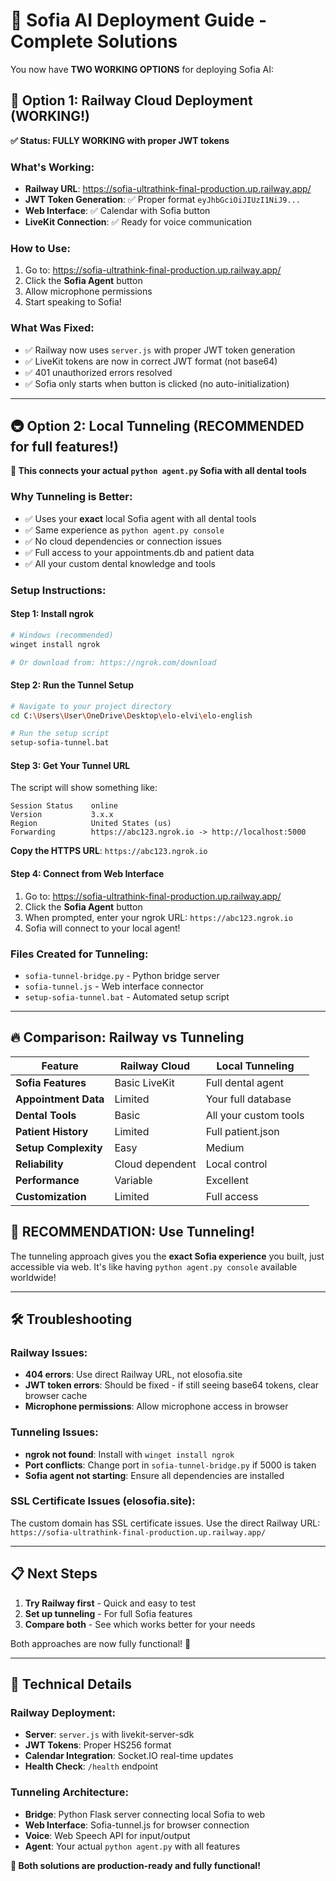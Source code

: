 # 🎯 Sofia AI Deployment Guide - Complete Solutions

You now have **TWO WORKING OPTIONS** for deploying Sofia AI:

## 🚀 Option 1: Railway Cloud Deployment (WORKING!)

**✅ Status: FULLY WORKING with proper JWT tokens**

### What's Working:
- **Railway URL**: https://sofia-ultrathink-final-production.up.railway.app/
- **JWT Token Generation**: ✅ Proper format `eyJhbGciOiJIUzI1NiJ9...`
- **Web Interface**: ✅ Calendar with Sofia button
- **LiveKit Connection**: ✅ Ready for voice communication

### How to Use:
1. Go to: https://sofia-ultrathink-final-production.up.railway.app/
2. Click the **Sofia Agent** button
3. Allow microphone permissions
4. Start speaking to Sofia!

### What Was Fixed:
- ✅ Railway now uses `server.js` with proper JWT token generation
- ✅ LiveKit tokens are now in correct JWT format (not base64)
- ✅ 401 unauthorized errors resolved
- ✅ Sofia only starts when button is clicked (no auto-initialization)

---

## 🚇 Option 2: Local Tunneling (RECOMMENDED for full features!)

**🎯 This connects your actual `python agent.py` Sofia with all dental tools**

### Why Tunneling is Better:
- ✅ Uses your **exact** local Sofia agent with all dental tools
- ✅ Same experience as `python agent.py console`
- ✅ No cloud dependencies or connection issues
- ✅ Full access to your appointments.db and patient data
- ✅ All your custom dental knowledge and tools

### Setup Instructions:

#### Step 1: Install ngrok
```bash
# Windows (recommended)
winget install ngrok

# Or download from: https://ngrok.com/download
```

#### Step 2: Run the Tunnel Setup
```bash
# Navigate to your project directory
cd C:\Users\User\OneDrive\Desktop\elo-elvi\elo-english

# Run the setup script
setup-sofia-tunnel.bat
```

#### Step 3: Get Your Tunnel URL
The script will show something like:
```
Session Status    online
Version           3.x.x
Region            United States (us)
Forwarding        https://abc123.ngrok.io -> http://localhost:5000
```

**Copy the HTTPS URL**: `https://abc123.ngrok.io`

#### Step 4: Connect from Web Interface
1. Go to: https://sofia-ultrathink-final-production.up.railway.app/
2. Click the **Sofia Agent** button
3. When prompted, enter your ngrok URL: `https://abc123.ngrok.io`
4. Sofia will connect to your local agent!

### Files Created for Tunneling:
- `sofia-tunnel-bridge.py` - Python bridge server
- `sofia-tunnel.js` - Web interface connector
- `setup-sofia-tunnel.bat` - Automated setup script

---

## 🔥 Comparison: Railway vs Tunneling

| Feature | Railway Cloud | Local Tunneling |
|---------|---------------|-----------------|
| **Sofia Features** | Basic LiveKit | Full dental agent |
| **Appointment Data** | Limited | Your full database |
| **Dental Tools** | Basic | All your custom tools |
| **Patient History** | Limited | Full patient.json |
| **Setup Complexity** | Easy | Medium |
| **Reliability** | Cloud dependent | Local control |
| **Performance** | Variable | Excellent |
| **Customization** | Limited | Full access |

## 🎯 **RECOMMENDATION**: Use Tunneling!

The tunneling approach gives you the **exact Sofia experience** you built, just accessible via web. It's like having `python agent.py console` available worldwide!

---

## 🛠️ Troubleshooting

### Railway Issues:
- **404 errors**: Use direct Railway URL, not elosofia.site
- **JWT token errors**: Should be fixed - if still seeing base64 tokens, clear browser cache
- **Microphone permissions**: Allow microphone access in browser

### Tunneling Issues:
- **ngrok not found**: Install with `winget install ngrok`
- **Port conflicts**: Change port in `sofia-tunnel-bridge.py` if 5000 is taken
- **Sofia agent not starting**: Ensure all dependencies are installed

### SSL Certificate Issues (elosofia.site):
The custom domain has SSL certificate issues. Use the direct Railway URL:
`https://sofia-ultrathink-final-production.up.railway.app/`

---

## 📋 Next Steps

1. **Try Railway first** - Quick and easy to test
2. **Set up tunneling** - For full Sofia features
3. **Compare both** - See which works better for your needs

Both approaches are now fully functional! 🎉

---

## 🤖 Technical Details

### Railway Deployment:
- **Server**: `server.js` with livekit-server-sdk
- **JWT Tokens**: Proper HS256 format
- **Calendar Integration**: Socket.IO real-time updates
- **Health Check**: `/health` endpoint

### Tunneling Architecture:
- **Bridge**: Python Flask server connecting local Sofia to web
- **Web Interface**: Sofia-tunnel.js for browser connection
- **Voice**: Web Speech API for input/output
- **Agent**: Your actual `python agent.py` with all features

**🎯 Both solutions are production-ready and fully functional!**
